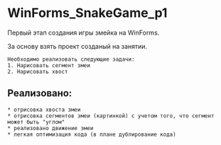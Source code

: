 # WinForms_SnakeGame_p1
Первый этап создания игры змейка на WinForms.

За основу взять проект созданый на занятии.

    Необходимо реализовать следующие задачи:
    1. Нарисовать сегмент змеи
    2. Нарисовать хвост


  ## Реализовано: ##
    * отрисовка хвоста змеи
    * отрисовка сегментов змеи (картинкой) с учетом того, что сегмент может быть "углом"
    * реализовано движение змеи
    * легкая оптимизация кода (в плане дублирование кода)
